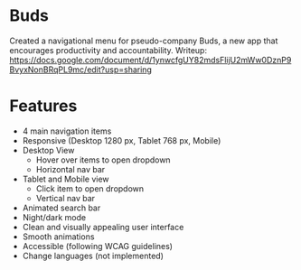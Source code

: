 # Buds
Created a navigational menu for pseudo-company Buds, a new app that encourages productivity and accountability. 
Writeup: https://docs.google.com/document/d/1ynwcfgUY82mdsFlijU2mWw0DznP9BvyxNonBRqPL9mc/edit?usp=sharing

# Features
- 4 main navigation items
- Responsive (Desktop 1280 px, Tablet 768 px, Mobile)
- Desktop View
  - Hover over items to open dropdown
  - Horizontal nav bar
- Tablet and Mobile view
  - Click item to open dropdown
  - Vertical nav bar
- Animated search bar
- Night/dark mode
- Clean and visually appealing user interface
- Smooth animations
- Accessible (following WCAG guidelines)
- Change languages (not implemented)

